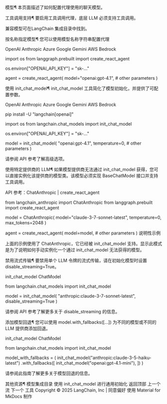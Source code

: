 
模型¶
本页面描述了如何配置代理使用的聊天模型。

工具调用支持¶
要启用工具调用代理，底层 LLM 必须支持工具调用。

兼容模型可在LangChain 集成目录中找到。

按名称指定模型¶
您可以使用模型名称字符串配置代理


OpenAI
Anthropic
Azure
Google Gemini
AWS Bedrock

import os
from langgraph.prebuilt import create_react_agent

os.environ["OPENAI_API_KEY"] = "sk-..."

agent = create_react_agent(
    model="openai:gpt-4.1",
    # other parameters
)

使用 init_chat_model¶
init_chat_model 工具简化了模型初始化，并提供了可配置参数。


OpenAI
Anthropic
Azure
Google Gemini
AWS Bedrock

pip install -U "langchain[openai]"

import os
from langchain.chat_models import init_chat_model

os.environ["OPENAI_API_KEY"] = "sk-..."

model = init_chat_model(
    "openai:gpt-4.1",
    temperature=0,
    # other parameters
)

请参阅 API 参考了解高级选项。

使用特定提供商的 LLM¶
如果模型提供商无法通过 init_chat_model 获得，您可以直接实例化该提供商的模型类。该模型必须实现 BaseChatModel 接口并支持工具调用。

API 参考：ChatAnthropic | create_react_agent


from langchain_anthropic import ChatAnthropic
from langgraph.prebuilt import create_react_agent

model = ChatAnthropic(
    model="claude-3-7-sonnet-latest",
    temperature=0,
    max_tokens=2048
)

agent = create_react_agent(
    model=model,
    # other parameters
)
说明性示例

上面的示例使用了 ChatAnthropic，它已经被 init_chat_model 支持。显示此模式是为了说明如何手动实例化一个通过 init_chat_model 无法获得的模型。

禁用流式传输¶
要禁用单个 LLM 令牌的流式传输，请在初始化模型时设置 disable_streaming=True。


init_chat_model
ChatModel

from langchain.chat_models import init_chat_model

model = init_chat_model(
    "anthropic:claude-3-7-sonnet-latest",
    disable_streaming=True
)

请参阅 API 参考了解更多关于 disable_streaming 的信息。

添加模型回退¶
您可以使用 model.with_fallbacks([...]) 为不同的模型或不同的 LLM 提供商添加回退。


init_chat_model
ChatModel

from langchain.chat_models import init_chat_model

model_with_fallbacks = (
    init_chat_model("anthropic:claude-3-5-haiku-latest")
    .with_fallbacks([
        init_chat_model("openai:gpt-4.1-mini"),
    ])
)

请参阅此指南了解更多关于模型回退的信息。

其他资源¶
模型集成目录
使用 init_chat_model 进行通用初始化
返回顶部
上一个
流
下一个
工具
Copyright © 2025 LangChain, Inc | 同意偏好
使用 Material for MkDocs 制作
